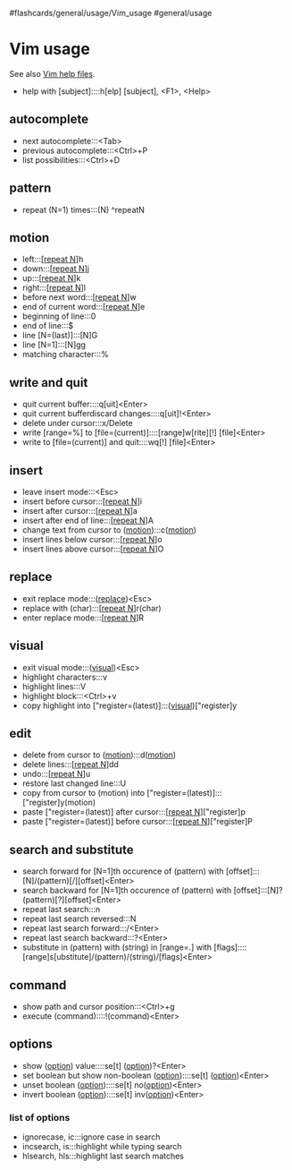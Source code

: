 #flashcards/general/usage/Vim_usage #general/usage

# Vim usage

See also [Vim help files](https://vimhelp.org/).

- help with \[subject\]::::h\[elp\] \[subject\], \<F1\>, \<Help\> <!--SR:!2023-02-02,4,273!2023-02-02,4,273-->

## autocomplete
- next autocomplete:::\<Tab\> <!--SR:!2023-02-02,4,288!2023-02-02,4,288-->
- previous autocomplete:::\<Ctrl\>+P <!--SR:!2023-02-02,4,288!2023-02-01,3,268-->
- list possibilities:::\<Ctrl\>+D <!--SR:!2023-02-01,3,253!2023-02-02,4,288-->

## pattern
- repeat (N=1) times:::(N) ^repeatN <!--SR:!2023-02-02,4,273!2023-02-02,4,288-->

## motion
- left:::\[[repeat N](#^repeatN)\]h <!--SR:!2023-02-02,4,288!2023-02-01,3,268-->
- down:::\[[repeat N](#^repeatN)\]j <!--SR:!2023-02-02,4,273!2023-02-02,4,288-->
- up:::\[[repeat N](#^repeatN)\]k <!--SR:!2023-02-01,3,250!2023-02-01,3,267-->
- right:::\[[repeat N](#^repeatN)\]l <!--SR:!2023-02-02,4,288!2023-02-02,4,288-->
- before next word:::\[[repeat N](#^repeatN)\]w <!--SR:!2023-02-01,3,253!2023-02-02,4,288-->
- end of current word:::\[[repeat N](#^repeatN)\]e <!--SR:!2023-02-02,4,273!2023-02-02,4,273-->
- beginning of line:::0 <!--SR:!2023-02-02,4,270!2023-02-02,4,273-->
- end of line:::$ <!--SR:!2023-02-02,4,273!2023-02-02,4,273-->
- line \[N=(last)\]:::\[N\]G <!--SR:!2023-02-01,3,250!2023-02-02,4,273-->
- line \[N=1\]:::\[N\]gg <!--SR:!2023-02-02,4,273!2023-02-02,4,273-->
- matching character:::% <!--SR:!2023-02-01,3,253!2023-02-02,4,273-->

## write and quit
- quit current buffer::::q\[uit\]\<Enter\> <!--SR:!2023-02-02,4,273!2023-02-02,4,273-->
- quit current bufferdiscard changes::::q\[uit\]!\<Enter\> <!--SR:!2023-02-02,4,273!2023-02-02,4,273-->
- delete under cursor:::x/Delete <!--SR:!2023-02-02,4,287!2023-02-02,4,288-->
- write \[range=%\] to \[file=(current)\]::::\[range\]w\[rite\]\[!\] \[file\]\<Enter\> <!--SR:!2023-02-02,4,273!2023-02-02,4,288-->
- write to \[file=(current)\] and quit::::wq[!] \[file\]\<Enter\> <!--SR:!2023-02-02,4,273!2023-02-02,4,288-->

## insert
- leave insert mode:::\<Esc\> <!--SR:!2023-02-02,4,273!2023-02-02,4,273-->
- insert before cursor:::\[[repeat N](#^repeatN)\]i <!--SR:!2023-02-01,3,253!2023-02-02,4,288-->
- insert after cursor:::\[[repeat N](#^repeatN)\]a <!--SR:!2023-02-02,4,273!2023-02-02,4,288-->
- insert after end of line:::\[[repeat N](#^repeatN)\]A <!--SR:!2023-02-01,3,253!2023-02-02,4,273-->
- change text from cursor to ([motion](#motion)):::c([motion](#motion)) <!--SR:!2023-02-01,3,253!2023-02-02,4,273-->
- insert lines below cursor:::\[[repeat N](#^repeatN)\]o <!--SR:!2023-02-01,3,253!2023-02-02,4,273-->
- insert lines above cursor:::\[[repeat N](#^repeatN)\]O <!--SR:!2023-02-01,3,253!2023-02-02,4,273-->

## replace
- exit replace mode:::([replace](#replace))\<Esc\> <!--SR:!2023-02-02,4,273!2023-02-02,4,288-->
- replace with (char):::\[[repeat N](#^repeatN)\]r(char) <!--SR:!2023-02-01,3,253!2023-02-02,4,273-->
- enter replace mode:::\[[repeat N](#^repeatN)\]R <!--SR:!2023-02-02,4,273!2023-02-02,4,273-->

## visual
- exit visual mode:::([visual](#visual))\<Esc\> <!--SR:!2023-02-02,4,288!2023-02-02,4,288-->
- highlight characters:::v <!--SR:!2023-02-02,4,288!2023-02-01,3,268-->
- highlight lines:::V <!--SR:!2023-02-01,3,253!2023-02-02,4,288-->
- highlight block:::\<Ctrl\>+v <!--SR:!2023-02-01,3,253!2023-02-02,4,288-->
- copy highlight into \["register=(latest)\]:::([visual](#visual))\["register\]y <!--SR:!2023-02-02,4,273!2023-02-02,4,288-->

## edit
- delete from cursor to ([motion](#motion)):::d([motion](#motion)) <!--SR:!2023-02-02,4,270!2023-02-02,4,273-->
- delete lines:::\[[repeat N](#^repeatN)\]dd <!--SR:!2023-02-02,4,273!2023-02-02,4,288-->
- undo:::\[[repeat N](#^repeatN)\]u <!--SR:!2023-02-02,4,273!2023-02-02,4,273-->
- restore last changed line:::U <!--SR:!2023-02-02,4,273!2023-02-01,3,268-->
- copy from cursor to (motion) into \["register=(latest)\]:::\["register\]y(motion) <!--SR:!2023-02-01,3,253!2023-02-02,4,288-->
- paste \["register=(latest)\] after cursor:::\[[repeat N](#^repeatN)\]\["register\]p <!--SR:!2023-02-02,4,287!2023-02-02,4,288-->
- paste \["register=(latest)\] before cursor:::\[[repeat N](#^repeatN)\]\["register\]P <!--SR:!2023-02-02,4,273!2023-02-02,4,287-->

## search and substitute
- search forward for \[N=1\]th occurence of (pattern) with \[offset\]:::\[N\]/(pattern)\[/\]\[offset\]\<Enter\> <!--SR:!2023-02-02,4,273!2023-02-01,3,253-->
- search backward for \[N=1\]th occurence of (pattern) with \[offset\]:::\[N\]?(pattern)\[?\]\[offset\]\<Enter\> <!--SR:!2023-02-01,3,250!2023-02-02,4,288-->
- repeat last search:::n <!--SR:!2023-02-02,4,273!2023-02-02,4,288-->
- repeat last search reversed:::N <!--SR:!2023-02-02,4,273!2023-02-01,3,268-->
- repeat last search forward:::/\<Enter\> <!--SR:!2023-02-02,4,273!2023-02-01,3,253-->
- repeat last search backward:::?\<Enter\> <!--SR:!2023-02-01,3,253!2023-02-01,3,268-->
- substitute in (pattern) with (string) in \[range=.\] with \[flags\]::::\[range\]s\[ubstitute\]/(pattern)/(string)/\[flags\]\<Enter\> <!--SR:!2023-02-01,3,253!2023-02-02,4,273-->

## command
- show path and cursor position:::\<Ctrl\>+g <!--SR:!2023-02-01,3,268!2023-02-01,3,268-->
- execute (command)::::!(command)\<Enter\> <!--SR:!2023-02-02,4,273!2023-02-02,4,273-->

## options
- show ([option](#list%20of%20options)) value::::se\[t\] ([option](#list%20of%20options))?\<Enter\> <!--SR:!2023-02-02,4,273!2023-02-02,4,287-->
- set boolean but show non-boolean ([option](#list%20of%20options))::::se\[t\] ([option](#list%20of%20options))\<Enter\> <!--SR:!2023-02-02,4,273!2023-02-01,3,268-->
- unset boolean ([option](#list%20of%20options))::::se\[t\] no([option](#list%20of%20options))\<Enter\> <!--SR:!2023-02-02,4,273!2023-02-02,4,273-->
- invert boolean ([option](#list%20of%20options))::::se\[t\] inv([option](#list%20of%20options))\<Enter\> <!--SR:!2023-02-02,4,273!2023-02-02,4,273-->

### list of options
- ignorecase, ic:::ignore case in search <!--SR:!2023-02-02,4,288!2023-02-02,4,288-->
- incsearch, is:::highlight while typing search <!--SR:!2023-02-02,4,273!2023-02-01,3,253-->
- hlsearch, hls:::highlight last search matches <!--SR:!2023-02-01,3,250!2023-02-02,4,288-->
